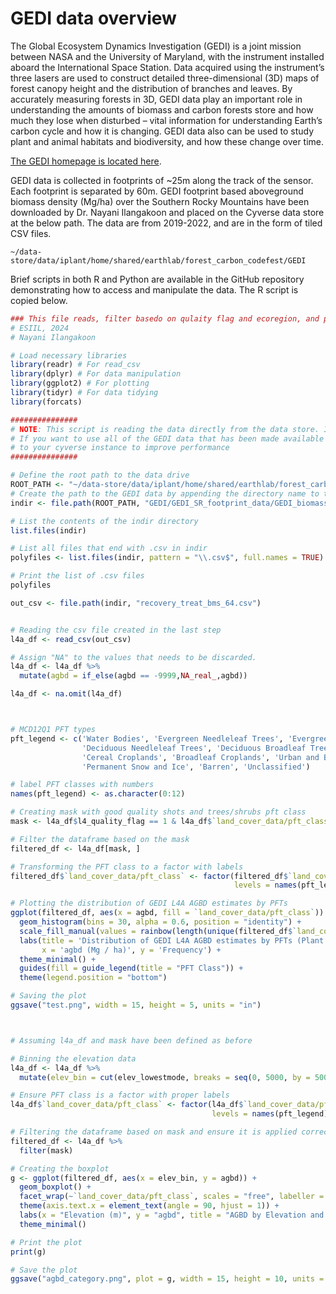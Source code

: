 # GEDI data overview

The Global Ecosystem Dynamics Investigation (GEDI) is a joint mission between NASA and the University of Maryland, with the instrument installed aboard the International Space Station. Data acquired using the instrument’s three lasers are used to construct detailed three-dimensional (3D) maps of forest canopy height and the distribution of branches and leaves. By accurately measuring forests in 3D, GEDI data play an important role in understanding the amounts of biomass and carbon forests store and how much they lose when disturbed – vital information for understanding Earth’s carbon cycle and how it is changing. GEDI data also can be used to study plant and animal habitats and biodiversity, and how these change over time.

[The GEDI homepage is located here](https://gedi.umd.edu/).

GEDI data is collected in footprints of ~25m along the track of the sensor. Each footprint is separated by 60m. GEDI footprint based aboveground biomass density (Mg/ha) over the Southern Rocky Mountains have been downloaded by Dr. Nayani Ilangakoon and placed on the Cyverse data store at the below path. The data are from 2019-2022, and are in the form of tiled CSV files.

```
~/data-store/data/iplant/home/shared/earthlab/forest_carbon_codefest/GEDI
```

Brief scripts in both R and Python are available in the GitHub repository demonstrating how to access and manipulate the data. The R script is copied below.

``` r
### This file reads, filter basedo on qulaity flag and ecoregion, and plots GEDI biomass data in csv format.
# ESIIL, 2024
# Nayani Ilangakoon

# Load necessary libraries
library(readr) # For read_csv
library(dplyr) # For data manipulation
library(ggplot2) # For plotting
library(tidyr) # For data tidying
library(forcats)

###############
# NOTE: This script is reading the data directly from the data store. It is only actually opening and processing a single csv
# If you want to use all of the GEDI data that has been made available for your use, you will want to move it
# to your cyverse instance to improve performance
###############

# Define the root path to the data drive
ROOT_PATH <- "~/data-store/data/iplant/home/shared/earthlab/forest_carbon_codefest"
# Create the path to the GEDI data by appending the directory name to the root path
indir <- file.path(ROOT_PATH, "GEDI/GEDI_SR_footprint_data/GEDI_biomass_SR")

# List the contents of the indir directory
list.files(indir)

# List all files that end with .csv in indir
polyfiles <- list.files(indir, pattern = "\\.csv$", full.names = TRUE)

# Print the list of .csv files
polyfiles

out_csv <- file.path(indir, "recovery_treat_bms_64.csv")


# Reading the csv file created in the last step
l4a_df <- read_csv(out_csv)

# Assign "NA" to the values that needs to be discarded.
l4a_df <- l4a_df %>%
  mutate(agbd = if_else(agbd == -9999,NA_real_,agbd))

l4a_df <- na.omit(l4a_df)



# MCD12Q1 PFT types
pft_legend <- c('Water Bodies', 'Evergreen Needleleaf Trees', 'Evergreen Broadleaf Trees', 
                'Deciduous Needleleaf Trees', 'Deciduous Broadleaf Trees', 'Shrub', 'Grass',
                'Cereal Croplands', 'Broadleaf Croplands', 'Urban and Built-up Lands', 
                'Permanent Snow and Ice', 'Barren', 'Unclassified')

# label PFT classes with numbers
names(pft_legend) <- as.character(0:12)

# Creating mask with good quality shots and trees/shrubs pft class
mask <- l4a_df$l4_quality_flag == 1 & l4a_df$`land_cover_data/pft_class` <= 5

# Filter the dataframe based on the mask
filtered_df <- l4a_df[mask, ]

# Transforming the PFT class to a factor with labels
filtered_df$`land_cover_data/pft_class` <- factor(filtered_df$`land_cover_data/pft_class`, 
                                                  levels = names(pft_legend), labels = pft_legend)

# Plotting the distribution of GEDI L4A AGBD estimates by PFTs
ggplot(filtered_df, aes(x = agbd, fill = `land_cover_data/pft_class`)) +
  geom_histogram(bins = 30, alpha = 0.6, position = "identity") +
  scale_fill_manual(values = rainbow(length(unique(filtered_df$`land_cover_data/pft_class`)))) +
  labs(title = 'Distribution of GEDI L4A AGBD estimates by PFTs (Plant Functional Types) in ACA in 2020',
       x = 'agbd (Mg / ha)', y = 'Frequency') +
  theme_minimal() +
  guides(fill = guide_legend(title = "PFT Class")) +
  theme(legend.position = "bottom")

# Saving the plot
ggsave("test.png", width = 15, height = 5, units = "in")



# Assuming l4a_df and mask have been defined as before

# Binning the elevation data
l4a_df <- l4a_df %>%
  mutate(elev_bin = cut(elev_lowestmode, breaks = seq(0, 5000, by = 500)))

# Ensure PFT class is a factor with proper labels
l4a_df$`land_cover_data/pft_class` <- factor(l4a_df$`land_cover_data/pft_class`, 
                                             levels = names(pft_legend), labels = pft_legend)

# Filtering the dataframe based on mask and ensure it is applied correctly
filtered_df <- l4a_df %>%
  filter(mask)

# Creating the boxplot
g <- ggplot(filtered_df, aes(x = elev_bin, y = agbd)) +
  geom_boxplot() +
  facet_wrap(~`land_cover_data/pft_class`, scales = "free", labeller = labeller(`land_cover_data/pft_class` = as_labeller(pft_legend))) +
  theme(axis.text.x = element_text(angle = 90, hjust = 1)) +
  labs(x = "Elevation (m)", y = "agbd", title = "AGBD by Elevation and PFT Class") +
  theme_minimal()

# Print the plot
print(g)

# Save the plot
ggsave("agbd_category.png", plot = g, width = 15, height = 10, units = "in")

```